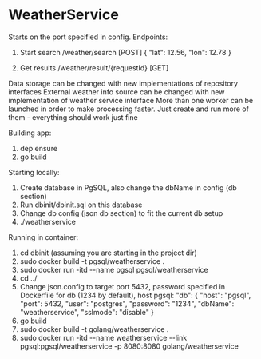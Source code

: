 # WeatherService
Starts on the port specified in config. Endpoints:
1. Start search
/weather/search [POST] 
{
    "lat": 12.56,
    "lon": 12.78
}

2. Get results
/weather/result/{requestId} [GET]


Data storage can be changed with new implementations of repository interfaces
External weather info source can be changed with new implementation of weather service interface
More than one worker can be launched in order to make processing faster. Just create and run more of them -
everything should work just fine


Building app:
1. dep ensure
2. go build

Starting locally:
1. Create database in PgSQL, also change the dbName in config (db section)
2. Run dbinit/dbinit.sql on this database
3. Change db config (json db section) to fit the current db setup
4. ./weatherservice

Running in container:
1. cd dbinit (assuming you are starting in the project dir)
2. sudo docker build -t pgsql/weatherservice .
3. sudo docker run -itd --name pgsql pgsql/weatherservice
4. cd ../
5. Change json.config to target port 5432, password specified in Dockerfile for db (1234 by default), host pgsql:
    "db": {
        "host": "pgsql",
        "port": 5432,
        "user": "postgres",
        "password": "1234",
        "dbName": "weatherservice",
        "sslmode": "disable"
    }
6. go build
7. sudo docker build -t golang/weatherservice .
8. sudo docker run -itd --name weatherservice --link pgsql:pgsql/weatherservice -p 8080:8080 golang/weatherservice